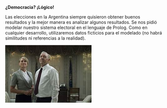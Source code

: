 **¿Democracia? ¡Lógico!**


Las elecciones en la Argentina siempre quisieron obtener buenos resultados y la mejor manera es analizar algunos resultados. Se nos pidió modelar nuestro sistema electoral en el lenguaje de Prolog. Como en cualquier desarrollo, utilizaremos datos ficticios para el modelado (no habrá similitudes ni referencias a la realidad). 

<img src="https://raw.githubusercontent.com/pdep-utn/mumuki-guia-prolog-tp-logico/master/assets/th_1654889451429.jpg" alt="th_1654889451429.jpg" width="auto" height="auto">